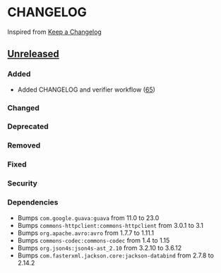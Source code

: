 # CHANGELOG
Inspired from [Keep a Changelog](https://keepachangelog.com/en/1.0.0/)

## [Unreleased]
### Added
- Added CHANGELOG and verifier workflow ([65](https://github.com/opensearch-project/opensearch-hadoop/pull/65))
### Changed
### Deprecated
### Removed
### Fixed
### Security
### Dependencies
- Bumps `com.google.guava:guava` from 11.0 to 23.0
- Bumps `commons-httpclient:commons-httpclient` from 3.0.1 to 3.1
- Bumps `org.apache.avro:avro` from 1.7.7 to 1.11.1
- Bumps `commons-codec:commons-codec` from 1.4 to 1.15
- Bumps `org.json4s:json4s-ast_2.10` from 3.2.10 to 3.6.12
- Bumps `com.fasterxml.jackson.core:jackson-databind` from 2.7.8 to 2.14.2


[Unreleased]: https://github.com/opensearch-project/opensearch-hadoop/compare/main...HEAD